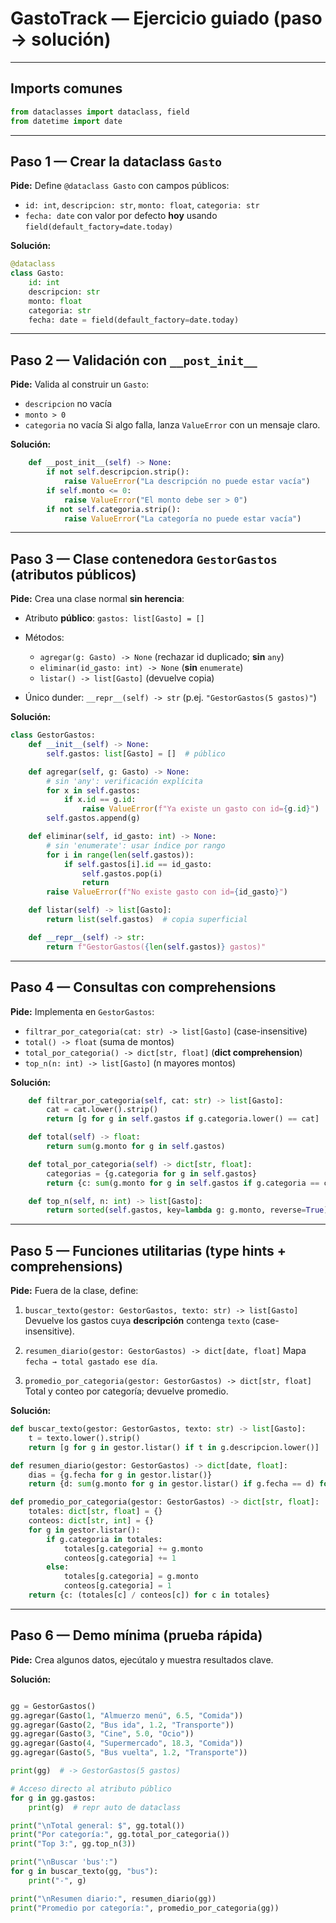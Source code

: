 # GastoTrack — Ejercicio guiado (paso → solución)


---

## Imports comunes

```python
from dataclasses import dataclass, field
from datetime import date
```

---

## Paso 1 — Crear la dataclass `Gasto`

**Pide:**
Define `@dataclass Gasto` con campos públicos:

* `id: int`, `descripcion: str`, `monto: float`, `categoria: str`
* `fecha: date` con valor por defecto **hoy** usando `field(default_factory=date.today)`

**Solución:**

```python
@dataclass
class Gasto:
    id: int
    descripcion: str
    monto: float
    categoria: str
    fecha: date = field(default_factory=date.today)
```

---

## Paso 2 — Validación con `__post_init__`

**Pide:**
Valida al construir un `Gasto`:

* `descripcion` no vacía
* `monto > 0`
* `categoria` no vacía
  Si algo falla, lanza `ValueError` con un mensaje claro.

**Solución:**

```python
    def __post_init__(self) -> None:
        if not self.descripcion.strip():
            raise ValueError("La descripción no puede estar vacía")
        if self.monto <= 0:
            raise ValueError("El monto debe ser > 0")
        if not self.categoria.strip():
            raise ValueError("La categoría no puede estar vacía")
```

---

## Paso 3 — Clase contenedora `GestorGastos` (atributos públicos)

**Pide:**
Crea una clase normal **sin herencia**:

* Atributo **público**: `gastos: list[Gasto] = []`
* Métodos:

  * `agregar(g: Gasto) -> None` (rechazar id duplicado; **sin** `any`)
  * `eliminar(id_gasto: int) -> None` (**sin** `enumerate`)
  * `listar() -> list[Gasto]` (devuelve copia)
* Único dunder: `__repr__(self) -> str` (p.ej. `"GestorGastos(5 gastos)"`)

**Solución:**

```python
class GestorGastos:
    def __init__(self) -> None:
        self.gastos: list[Gasto] = []  # público

    def agregar(self, g: Gasto) -> None:
        # sin 'any': verificación explícita
        for x in self.gastos:
            if x.id == g.id:
                raise ValueError(f"Ya existe un gasto con id={g.id}")
        self.gastos.append(g)

    def eliminar(self, id_gasto: int) -> None:
        # sin 'enumerate': usar índice por rango
        for i in range(len(self.gastos)):
            if self.gastos[i].id == id_gasto:
                self.gastos.pop(i)
                return
        raise ValueError(f"No existe gasto con id={id_gasto}")

    def listar(self) -> list[Gasto]:
        return list(self.gastos)  # copia superficial

    def __repr__(self) -> str:
        return f"GestorGastos({len(self.gastos)} gastos)"
```

---

## Paso 4 — Consultas con comprehensions

**Pide:**
Implementa en `GestorGastos`:

* `filtrar_por_categoria(cat: str) -> list[Gasto]` (case-insensitive)
* `total() -> float` (suma de montos)
* `total_por_categoria() -> dict[str, float]` (**dict comprehension**)
* `top_n(n: int) -> list[Gasto]` (n mayores montos)

**Solución:**

```python
    def filtrar_por_categoria(self, cat: str) -> list[Gasto]:
        cat = cat.lower().strip()
        return [g for g in self.gastos if g.categoria.lower() == cat]

    def total(self) -> float:
        return sum(g.monto for g in self.gastos)

    def total_por_categoria(self) -> dict[str, float]:
        categorias = {g.categoria for g in self.gastos}
        return {c: sum(g.monto for g in self.gastos if g.categoria == c) for c in categorias}

    def top_n(self, n: int) -> list[Gasto]:
        return sorted(self.gastos, key=lambda g: g.monto, reverse=True)[:max(0, n)]
```

---

## Paso 5 — Funciones utilitarias (type hints + comprehensions)

**Pide:**
Fuera de la clase, define:

1. `buscar_texto(gestor: GestorGastos, texto: str) -> list[Gasto]`
   Devuelve los gastos cuya **descripción** contenga `texto` (case-insensitive).

2. `resumen_diario(gestor: GestorGastos) -> dict[date, float]`
   Mapa `fecha → total gastado ese día`.

3. `promedio_por_categoria(gestor: GestorGastos) -> dict[str, float]`
   Total y conteo por categoría; devuelve promedio.

**Solución:**

```python
def buscar_texto(gestor: GestorGastos, texto: str) -> list[Gasto]:
    t = texto.lower().strip()
    return [g for g in gestor.listar() if t in g.descripcion.lower()]

def resumen_diario(gestor: GestorGastos) -> dict[date, float]:
    dias = {g.fecha for g in gestor.listar()}
    return {d: sum(g.monto for g in gestor.listar() if g.fecha == d) for d in dias}

def promedio_por_categoria(gestor: GestorGastos) -> dict[str, float]:
    totales: dict[str, float] = {}
    conteos: dict[str, int] = {}
    for g in gestor.listar():
        if g.categoria in totales:
            totales[g.categoria] += g.monto
            conteos[g.categoria] += 1
        else:
            totales[g.categoria] = g.monto
            conteos[g.categoria] = 1
    return {c: (totales[c] / conteos[c]) for c in totales}
```

---

## Paso 6 — Demo mínima (prueba rápida)

**Pide:**
Crea algunos datos, ejecútalo y muestra resultados clave.

**Solución:**

```python

gg = GestorGastos()
gg.agregar(Gasto(1, "Almuerzo menú", 6.5, "Comida"))
gg.agregar(Gasto(2, "Bus ida", 1.2, "Transporte"))
gg.agregar(Gasto(3, "Cine", 5.0, "Ocio"))
gg.agregar(Gasto(4, "Supermercado", 18.3, "Comida"))
gg.agregar(Gasto(5, "Bus vuelta", 1.2, "Transporte"))

print(gg)  # -> GestorGastos(5 gastos)

# Acceso directo al atributo público
for g in gg.gastos:
    print(g)  # repr auto de dataclass

print("\nTotal general: $", gg.total())
print("Por categoría:", gg.total_por_categoria())
print("Top 3:", gg.top_n(3))

print("\nBuscar 'bus':")
for g in buscar_texto(gg, "bus"):
    print("-", g)

print("\nResumen diario:", resumen_diario(gg))
print("Promedio por categoría:", promedio_por_categoria(gg))
```